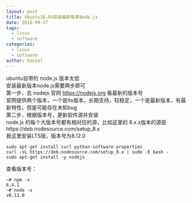 ```yaml
---
layout: post
title: Ubuntu16.04安装最新版本Node.js
date: 2018-09-27
tags:
  - linux
  - software
categories: 
  - linux
  - software
author: Daniel
---
```


ubuntu自带的 node.js 版本太低    
安装最新版本node.js需要两步即可    
第一步，去 nodejs 官网 https://nodejs.org 看最新的版本号   
官网提供两个版本，一个是lts版本，长期支持，较稳定，一个是最新版本，有最新特性，但是可能存在未知bug   
第二步，根据版本号，更新软件源并安装   
node.js 的每个大版本号都有相对应的源，比如这里的 8.x.x版本的源是https://deb.nodesource.com/setup_8.x   
我这里安装LTS版，版本号为8.12.0
```
sudo apt-get install curl python-software-properties
curl -sL https://deb.nodesource.com/setup_8.x | sudo -E bash -
sudo apt-get install -y nodejs
```
查看版本号：
```
~# npm -v
6.4.1
~# node -v
v8.12.0
```
